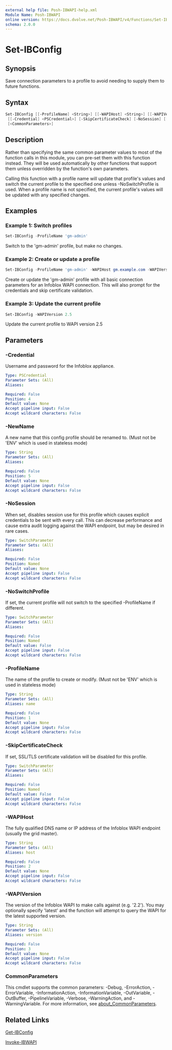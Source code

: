 ```yaml
---
external help file: Posh-IBWAPI-help.xml
Module Name: Posh-IBWAPI
online version: https://docs.dvolve.net/Posh-IBWAPI/v4/Functions/Set-IBConfig/
schema: 2.0.0
---
```


# Set-IBConfig

## Synopsis

Save connection parameters to a profile to avoid needing to supply them to future functions.

## Syntax

```powershell
Set-IBConfig [[-ProfileName] <String>] [[-WAPIHost] <String>] [[-WAPIVersion] <String>]
 [[-Credential] <PSCredential>] [-SkipCertificateCheck] [-NoSession] [[-NewName] <String>] [-NoSwitchProfile]
 [<CommonParameters>]
```

## Description

Rather than specifying the same common parameter values to most of the function calls in this module, you can pre-set them with this function instead. They will be used automatically by other functions that support them unless overridden by the function's own parameters.

Calling this function with a profile name will update that profile's values and switch the current profile to the specified one unless -NoSwitchProfile is used. When a profile name is not specified, the current profile's values will be updated with any specified changes.

## Examples

### Example 1: Switch profiles

```powershell
Set-IBConfig -ProfileName 'gm-admin'
```

Switch to the 'gm-admin' profile, but make no changes.

### Example 2: Create or update a profile

```powershell
Set-IBConfig -ProfileName 'gm-admin' -WAPIHost gm.example.com -WAPIVersion 2.2 -Credential (Get-Credential) -SkipCertificateCheck
```

Create or update the 'gm-admin' profile with all basic connection parameters for an Infoblox WAPI connection. This will also prompt for the credentials and skip certificate validation.

### Example 3: Update the current profile

```powershell
Set-IBConfig -WAPIVersion 2.5
```

Update the current profile to WAPI version 2.5

## Parameters

### -Credential
Username and password for the Infoblox appliance.

```yaml
Type: PSCredential
Parameter Sets: (All)
Aliases:

Required: False
Position: 4
Default value: None
Accept pipeline input: False
Accept wildcard characters: False
```

### -NewName
A new name that this config profile should be renamed to. (Must not be 'ENV' which is used in stateless mode)

```yaml
Type: String
Parameter Sets: (All)
Aliases:

Required: False
Position: 5
Default value: None
Accept pipeline input: False
Accept wildcard characters: False
```

### -NoSession
When set, disables session use for this profile which causes explicit credentials to be sent with every call. This can decrease performance and cause extra audit logging against the WAPI endpoint, but may be desired in rare cases.

```yaml
Type: SwitchParameter
Parameter Sets: (All)
Aliases:

Required: False
Position: Named
Default value: None
Accept pipeline input: False
Accept wildcard characters: False
```

### -NoSwitchProfile
If set, the current profile will not switch to the specified -ProfileName if different.

```yaml
Type: SwitchParameter
Parameter Sets: (All)
Aliases:

Required: False
Position: Named
Default value: False
Accept pipeline input: False
Accept wildcard characters: False
```

### -ProfileName
The name of the profile to create or modify. (Must not be 'ENV' which is used in stateless mode)

```yaml
Type: String
Parameter Sets: (All)
Aliases: name

Required: False
Position: 1
Default value: None
Accept pipeline input: False
Accept wildcard characters: False
```

### -SkipCertificateCheck
If set, SSL/TLS certificate validation will be disabled for this profile.

```yaml
Type: SwitchParameter
Parameter Sets: (All)
Aliases:

Required: False
Position: Named
Default value: False
Accept pipeline input: False
Accept wildcard characters: False
```

### -WAPIHost
The fully qualified DNS name or IP address of the Infoblox WAPI endpoint (usually the grid master).

```yaml
Type: String
Parameter Sets: (All)
Aliases: host

Required: False
Position: 2
Default value: None
Accept pipeline input: False
Accept wildcard characters: False
```

### -WAPIVersion
The version of the Infoblox WAPI to make calls against (e.g. '2.2'). You may optionally specify 'latest' and the function will attempt to query the WAPI for the latest supported version.

```yaml
Type: String
Parameter Sets: (All)
Aliases: version

Required: False
Position: 3
Default value: None
Accept pipeline input: False
Accept wildcard characters: False
```

### CommonParameters
This cmdlet supports the common parameters: -Debug, -ErrorAction, -ErrorVariable, -InformationAction, -InformationVariable, -OutVariable, -OutBuffer, -PipelineVariable, -Verbose, -WarningAction, and -WarningVariable. For more information, see [about_CommonParameters](http://go.microsoft.com/fwlink/?LinkID=113216).

## Related Links

[Get-IBConfig](Get-IBConfig.md)

[Invoke-IBWAPI](Invoke-IBWAPI.md)
